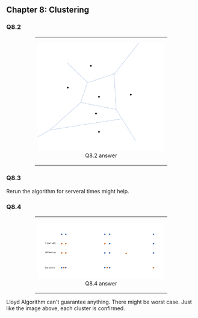 ## Chapter 8: Clustering

### Q8.2

<table style='width:70%; text-align:center; margin:auto'><tr><td><p><img src=
'.\image\chapter8\q8.2.png'></img>
Q8.2 answer</p></td></tr></table>

### Q8.3

Rerun the algorithm for serveral times might help.

### Q8.4

<table style='width:70%; text-align:center; margin:auto'><tr><td><p><img src=
'.\image\chapter8\q8.4.png'></img>
Q8.4 answer</p></td></tr></table>

Lloyd Algorithm can't guarantee anything. There might be worst case. Just like the image above, each cluster is confirmed.